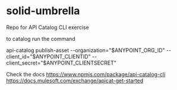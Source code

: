 # solid-umbrella
Repo for API Catalog CLI exercise

to catalog run the command

api-catalog publish-asset --organization="$ANYPOINT_ORG_ID" --client_id="$ANYPOINT_CLIENTID" --client_secret="$ANYPOINT_CLIENTSECRET"

Check the docs
https://www.npmjs.com/package/api-catalog-cli
https://docs.mulesoft.com/exchange/apicat-get-started


